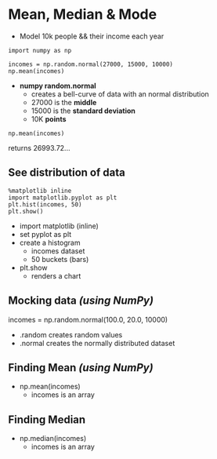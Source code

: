 
# Mean, Median & Mode
- Model 10k people && their income each year
```
import numpy as np

incomes = np.random.normal(27000, 15000, 10000)
np.mean(incomes)
```
- **numpy random.normal** 
	- creates a bell-curve of data with an normal distribution
	- 27000 is the **middle**
	- 15000 is the **standard deviation**
	- 10K **points**
```
np.mean(incomes)
```
returns 26993.72...


## See distribution of data
```
%matplotlib inline
import matplotlib.pyplot as plt
plt.hist(incomes, 50)
plt.show()
```
- import matplotlib (inline)
- set pyplot as plt
- create a histogram
	- incomes dataset
	- 50 buckets (bars)
- plt.show
	- renders a chart

## Mocking data _(using NumPy)_
incomes = np.random.normal(100.0, 20.0, 10000)
- .random creates random values
- .normal creates the normally distributed dataset

## Finding Mean _(using NumPy)_
- np.mean(incomes)
	- incomes is an array
## Finding Median
- np.median(incomes)
	- incomes is an array